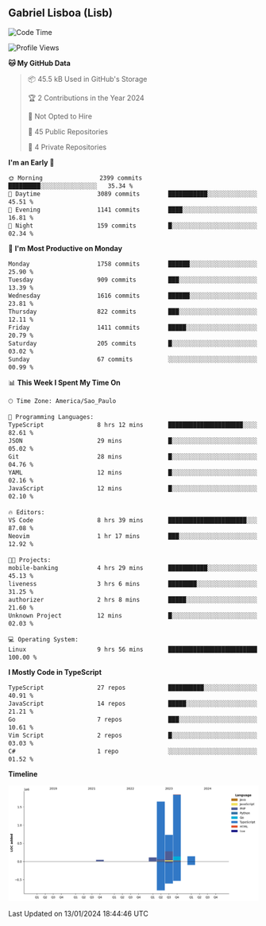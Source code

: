 ## Gabriel Lisboa (Lisb)

<!--START_SECTION:waka-->
![Code Time](http://img.shields.io/badge/Code%20Time-402%20hrs%201%20min-blue)

![Profile Views](http://img.shields.io/badge/Profile%20Views-0-blue)

**🐱 My GitHub Data** 

> 📦 45.5 kB Used in GitHub's Storage 
 > 
> 🏆 2 Contributions in the Year 2024
 > 
> 🚫 Not Opted to Hire
 > 
> 📜 45 Public Repositories 
 > 
> 🔑 4 Private Repositories 
 > 
**I'm an Early 🐤** 

```text
🌞 Morning                2399 commits        █████████░░░░░░░░░░░░░░░░   35.34 % 
🌆 Daytime                3089 commits        ███████████░░░░░░░░░░░░░░   45.51 % 
🌃 Evening                1141 commits        ████░░░░░░░░░░░░░░░░░░░░░   16.81 % 
🌙 Night                  159 commits         █░░░░░░░░░░░░░░░░░░░░░░░░   02.34 % 
```
📅 **I'm Most Productive on Monday** 

```text
Monday                   1758 commits        ██████░░░░░░░░░░░░░░░░░░░   25.90 % 
Tuesday                  909 commits         ███░░░░░░░░░░░░░░░░░░░░░░   13.39 % 
Wednesday                1616 commits        ██████░░░░░░░░░░░░░░░░░░░   23.81 % 
Thursday                 822 commits         ███░░░░░░░░░░░░░░░░░░░░░░   12.11 % 
Friday                   1411 commits        █████░░░░░░░░░░░░░░░░░░░░   20.79 % 
Saturday                 205 commits         █░░░░░░░░░░░░░░░░░░░░░░░░   03.02 % 
Sunday                   67 commits          ░░░░░░░░░░░░░░░░░░░░░░░░░   00.99 % 
```


📊 **This Week I Spent My Time On** 

```text
🕑︎ Time Zone: America/Sao_Paulo

💬 Programming Languages: 
TypeScript               8 hrs 12 mins       █████████████████████░░░░   82.61 % 
JSON                     29 mins             █░░░░░░░░░░░░░░░░░░░░░░░░   05.02 % 
Git                      28 mins             █░░░░░░░░░░░░░░░░░░░░░░░░   04.76 % 
YAML                     12 mins             █░░░░░░░░░░░░░░░░░░░░░░░░   02.16 % 
JavaScript               12 mins             █░░░░░░░░░░░░░░░░░░░░░░░░   02.10 % 

🔥 Editors: 
VS Code                  8 hrs 39 mins       ██████████████████████░░░   87.08 % 
Neovim                   1 hr 17 mins        ███░░░░░░░░░░░░░░░░░░░░░░   12.92 % 

🐱‍💻 Projects: 
mobile-banking           4 hrs 29 mins       ███████████░░░░░░░░░░░░░░   45.13 % 
liveness                 3 hrs 6 mins        ████████░░░░░░░░░░░░░░░░░   31.25 % 
authorizer               2 hrs 8 mins        █████░░░░░░░░░░░░░░░░░░░░   21.60 % 
Unknown Project          12 mins             █░░░░░░░░░░░░░░░░░░░░░░░░   02.03 % 

💻 Operating System: 
Linux                    9 hrs 56 mins       █████████████████████████   100.00 % 
```

**I Mostly Code in TypeScript** 

```text
TypeScript               27 repos            ██████████░░░░░░░░░░░░░░░   40.91 % 
JavaScript               14 repos            █████░░░░░░░░░░░░░░░░░░░░   21.21 % 
Go                       7 repos             ███░░░░░░░░░░░░░░░░░░░░░░   10.61 % 
Vim Script               2 repos             █░░░░░░░░░░░░░░░░░░░░░░░░   03.03 % 
C#                       1 repo              ░░░░░░░░░░░░░░░░░░░░░░░░░   01.52 % 
```



**Timeline**

![Lines of Code chart](https://raw.githubusercontent.com/tenlisboa/tenlisboa/main/assets/bar_graph.png)


 Last Updated on 13/01/2024 18:44:46 UTC
<!--END_SECTION:waka-->
